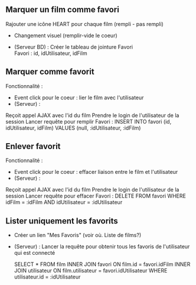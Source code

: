 Marquer un film comme favori
----------------------------

Rajouter une icône HEART pour chaque film (rempli - pas rempli)
- Changement visuel (remplir-vide le coeur)

- (Serveur BD) : Créer le tableau de jointure Favori  
Favori : id, idUtilisateur, idFilm

Marquer comme favorit
---------------------
Fonctionnalité :
- Event click pour le coeur : lier le film avec l'utilisateur
- (Serveur) :

Reçoit appel AJAX avec l'id du film
Prendre le login de l'utilisateur de la session
Lancer requête pour remplir Favori : INSERT INTO favori (id, idUtilisateur, idFilm) VALUES (null, :idUtilisateur, :idFilm)



Enlever favorit
---------------
Fonctionnalité :
- Event click pour le coeur : effacer liaison entre le film et l'utilisateur
- (Serveur) :

Reçoit appel AJAX avec l'id du film
Prendre le login de l'utilisateur de la session
Lancer requête pour effacer Favori : 
DELETE FROM favori WHERE idFilm = :idFilm AND idUtilisateur = :idUtilisateur


Lister uniquement les favorits
------------------------------
- Créer un lien "Mes Favoris" (voir où. Liste de films?)
- (Serveur) :
  Lancer la requête pour obtenir tous les favoris de l'utilisateur qui est connecté

  SELECT * FROM film 
  INNER JOIN favori
  ON film.id = favori.idFilm
  INNER JOIN utilisateur
  ON film.utilisateur = favori.idUtilisateur
  WHERE utilisateur.id = :idUtilisateur